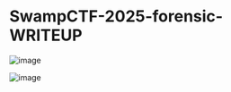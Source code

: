 # SwampCTF-2025-forensic-WRITEUP
![image](https://github.com/user-attachments/assets/4783a83b-b492-4632-9365-7d042b060ac7)

![image](https://github.com/user-attachments/assets/c36e477d-96d3-4af8-8db2-e740a73c9f58)

